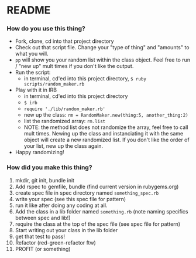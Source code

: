 # README

### How do you use this thing?

* Fork, clone, cd into that project directory
* Check out that script file. Change your "type of thing" and "amounts" to what you will.
* `pp` will show you your random list within the class object. Feel free to run / "new up" mult times if you don't like the output.
* Run the script:
  * in terminal, cd'ed into this project directory, `$ ruby scripts/random_maker.rb`
* Play with it in IRB
  * in terminal, cd'ed into this project directory
  * `$ irb`
  * `require './lib/random_maker.rb'`
  * new up the class: `rm = RandomMaker.new(thing:5, another_thing:2)`
  * list the randomized array: `rm.list`
  * NOTE: the method list does not randomize the array, feel free to call mult times. Newing up the class and instanciating it with the same object will create a new randomized list. If you don't like the order of your list, new up the class again.
* Happy randomizing!

### How did you make this thing?

1. mkdir, git init, bundle init
1. Add rspec to gemfile, bundle (find current version in rubygems.org)
1. create spec file in spec directory named `something_spec.rb`
1. write your spec (see this spec file for pattern)
1. run it like after doing any coding at all.
1. Add the class in a lib folder named `something.rb` (note naming specifics between spec and lib!)
1. require the class at the top of the spec file (see spec file for pattern)
1. Start writing out your class in the lib folder
1. get that test to pass!
1. Refactor (red-green-refactor ftw)
1. PROFIT (or something)
